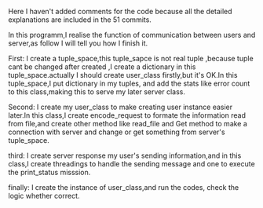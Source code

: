 Here I haven't added comments for the code because all the detailed explanations are included in the 51 commits.

In this programm,I realise the function of communication between users and server,as follow I will tell you how I finish it.

First:
I create a tuple_space,this tuple_sapce is not real tuple ,because tuple cant be changed after created ,I create a dictionary 
in this tuple_space.actually I should create user_class firstly,but it's OK.In this tuple_space,I put dictionary in my tuples,
and add the stats like error count to this class,making this to serve my later server class.

Second:
I create my user_class to make creating user instance easier later.In this class,I create encode_request to formate the information
read from file,and create other method like read_file and Get method to make a connection with server and change or get something
from server's tuple_space.

third:
I create server response my user's sending information,and in this class,I create threadings to handle the sending message and one
to execute the print_status misssion.

finally:
I create the instance of user_class,and run the codes, check the logic whether correct. 
